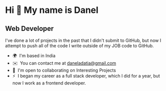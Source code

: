 Hi 👋 My name is Danel
======================

Web Developer
-------------

I've done a lot of projects in the past that I didn't submit to GitHub, but now I attempt to push all of the code I write outside of my JOB code to GitHub.

*   🌍  I'm based in India
*   ✉️  You can contact me at [daneladatia@gmail.com](mailto:daneladatia@gmail.com)
*   🤝  I'm open to collaborating on Interesting Projects
*   ⚡  I began my career as a full stack developer, which I did for a year, but now I work as a frontend developer.

